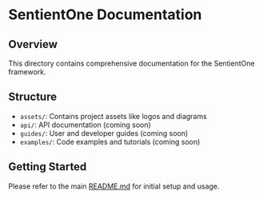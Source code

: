 # SentientOne Documentation

## Overview
This directory contains comprehensive documentation for the SentientOne framework.

## Structure
- `assets/`: Contains project assets like logos and diagrams
- `api/`: API documentation (coming soon)
- `guides/`: User and developer guides (coming soon)
- `examples/`: Code examples and tutorials (coming soon)

## Getting Started
Please refer to the main [README.md](../README.md) for initial setup and usage.

